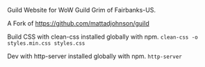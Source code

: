 Guild Website for WoW Guild Grim of Fairbanks-US.

A Fork of https://github.com/mattadjohnson/guild

Build CSS with clean-css installed globally with npm. `clean-css -o styles.min.css styles.css`

Dev with http-server installed globally with npm. `http-server`
